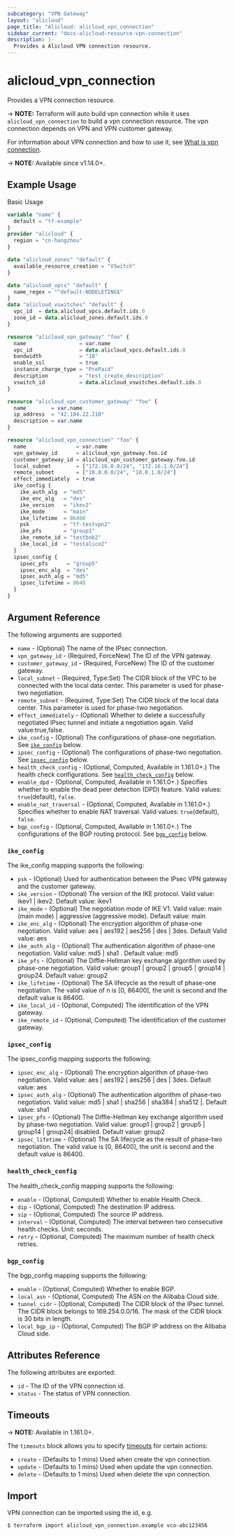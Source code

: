 ```yaml
---
subcategory: "VPN Gateway"
layout: "alicloud"
page_title: "Alicloud: alicloud_vpn_connection"
sidebar_current: "docs-alicloud-resource-vpn-connection"
description: |-
  Provides a Alicloud VPN connection resource.
---
```


# alicloud_vpn_connection

Provides a VPN connection resource.

-> **NOTE:** Terraform will auto build vpn connection while it uses `alicloud_vpn_connection` to build a vpn connection resource.
             The vpn connection depends on VPN and VPN customer gateway.

For information about VPN connection and how to use it, see [What is vpn connection](https://www.alibabacloud.com/help/en/doc-detail/120390.html).

-> **NOTE:** Available since v1.14.0+.

## Example Usage

Basic Usage

```terraform
variable "name" {
  default = "tf-example"
}
provider "alicloud" {
  region = "cn-hangzhou"
}

data "alicloud_zones" "default" {
  available_resource_creation = "VSwitch"
}

data "alicloud_vpcs" "default" {
  name_regex = "^default-NODELETING$"
}
data "alicloud_vswitches" "default" {
  vpc_id  = data.alicloud_vpcs.default.ids.0
  zone_id = data.alicloud_zones.default.ids.0
}

resource "alicloud_vpn_gateway" "foo" {
  name                 = var.name
  vpc_id               = data.alicloud_vpcs.default.ids.0
  bandwidth            = "10"
  enable_ssl           = true
  instance_charge_type = "PrePaid"
  description          = "test_create_description"
  vswitch_id           = data.alicloud_vswitches.default.ids.0
}

resource "alicloud_vpn_customer_gateway" "foo" {
  name        = var.name
  ip_address  = "42.104.22.210"
  description = var.name
}

resource "alicloud_vpn_connection" "foo" {
  name                = var.name
  vpn_gateway_id      = alicloud_vpn_gateway.foo.id
  customer_gateway_id = alicloud_vpn_customer_gateway.foo.id
  local_subnet        = ["172.16.0.0/24", "172.16.1.0/24"]
  remote_subnet       = ["10.0.0.0/24", "10.0.1.0/24"]
  effect_immediately  = true
  ike_config {
    ike_auth_alg  = "md5"
    ike_enc_alg   = "des"
    ike_version   = "ikev2"
    ike_mode      = "main"
    ike_lifetime  = 86400
    psk           = "tf-testvpn2"
    ike_pfs       = "group1"
    ike_remote_id = "testbob2"
    ike_local_id  = "testalice2"
  }
  ipsec_config {
    ipsec_pfs      = "group5"
    ipsec_enc_alg  = "des"
    ipsec_auth_alg = "md5"
    ipsec_lifetime = 8640
  }
}
```
## Argument Reference

The following arguments are supported:

* `name` - (Optional) The name of the IPsec connection.
* `vpn_gateway_id` - (Required, ForceNew) The ID of the VPN gateway.
* `customer_gateway_id` - (Required, ForceNew) The ID of the customer gateway.
* `local_subnet` - (Required, Type:Set) The CIDR block of the VPC to be connected with the local data center. This parameter is used for phase-two negotiation.
* `remote_subnet` - (Required, Type:Set) The CIDR block of the local data center. This parameter is used for phase-two negotiation.
* `effect_immediately` - (Optional) Whether to delete a successfully negotiated IPsec tunnel and initiate a negotiation again. Valid value:true,false.
* `ike_config` - (Optional) The configurations of phase-one negotiation. See [`ike_config`](#ike_config) below.
* `ipsec_config` - (Optional) The configurations of phase-two negotiation. See [`ipsec_config`](#ipsec_config) below.
* `health_check_config` - (Optional, Computed, Available in 1.161.0+.) The health check configurations. See [`health_check_config`](#health_check_config) below.
* `enable_dpd` - (Optional, Computed, Available in 1.161.0+.) Specifies whether to enable the dead peer detection (DPD) feature. Valid values: `true`(default), `false`.
* `enable_nat_traversal` - (Optional, Computed, Available in 1.161.0+.) Specifies whether to enable NAT traversal. Valid values: `true`(default), `false`.
* `bgp_config` - (Optional, Computed, Available in 1.161.0+.) The configurations of the BGP routing protocol. See [`bgp_config`](#bgp_config) below.

### `ike_config`

The ike_config mapping supports the following:

* `psk` - (Optional) Used for authentication between the IPsec VPN gateway and the customer gateway.
* `ike_version` - (Optional) The version of the IKE protocol. Valid value: ikev1 | ikev2. Default value: ikev1
* `ike_mode` - (Optional) The negotiation mode of IKE V1. Valid value: main (main mode) | aggressive (aggressive mode). Default value: main
* `ike_enc_alg` - (Optional) The encryption algorithm of phase-one negotiation. Valid value: aes | aes192 | aes256 | des | 3des. Default Valid value: aes
* `ike_auth_alg` - (Optional) The authentication algorithm of phase-one negotiation. Valid value: md5 | sha1 . Default value: md5
* `ike_pfs` - (Optional) The Diffie-Hellman key exchange algorithm used by phase-one negotiation. Valid value: group1 | group2 | group5 | group14 | group24. Default value: group2
* `ike_lifetime` - (Optional) The SA lifecycle as the result of phase-one negotiation. The valid value of n is [0, 86400], the unit is second and the default value is 86400.
* `ike_local_id` - (Optional, Computed) The identification of the VPN gateway.
* `ike_remote_id` - (Optional, Computed) The identification of the customer gateway.

### `ipsec_config`

The ipsec_config mapping supports the following:

* `ipsec_enc_alg` - (Optional) The encryption algorithm of phase-two negotiation. Valid value: aes | aes192 | aes256 | des | 3des. Default value: aes
* `ipsec_auth_alg` - (Optional) The authentication algorithm of phase-two negotiation. Valid value: md5 | sha1 | sha256 | sha384 | sha512 |. Default value: sha1
* `ipsec_pfs` - (Optional) The Diffie-Hellman key exchange algorithm used by phase-two negotiation. Valid value: group1 | group2 | group5 | group14 | group24| disabled. Default value: group2
* `ipsec_lifetime` - (Optional)  The SA lifecycle as the result of phase-two negotiation. The valid value is [0, 86400], the unit is second and the default value is 86400.

### `health_check_config`

The health_check_config mapping supports the following:

* `enable` - (Optional, Computed) Whether to enable Health Check.
* `dip` - (Optional, Computed) The destination IP address.
* `sip` - (Optional, Computed) The source IP address.
* `interval` - (Optional, Computed) The interval between two consecutive health checks. Unit: seconds.
* `retry` - (Optional, Computed)  The maximum number of health check retries.

### `bgp_config`

The bgp_config mapping supports the following:

* `enable` - (Optional, Computed) Whether to enable BGP.
* `local_asn` - (Optional, Computed) The ASN on the Alibaba Cloud side.
* `tunnel_cidr` - (Optional, Computed) The CIDR block of the IPsec tunnel. The CIDR block belongs to 169.254.0.0/16. The mask of the CIDR block is 30 bits in length.
* `local_bgp_ip` - (Optional, Computed)  The BGP IP address on the Alibaba Cloud side.

## Attributes Reference

The following attributes are exported:

* `id` - The ID of the VPN connection id.
* `status` - The status of VPN connection.

## Timeouts

-> **NOTE:** Available in 1.161.0+.

The `timeouts` block allows you to specify [timeouts](https://www.terraform.io/docs/configuration-0-11/resources.html#timeouts) for certain actions:

* `create` - (Defaults to 1 mins) Used when create the vpn connection.
* `update` - (Defaults to 1 mins) Used when update the vpn connection.
* `delete` - (Defaults to 1 mins) Used when delete the vpn connection.

## Import

VPN connection can be imported using the id, e.g.

```shell
$ terraform import alicloud_vpn_connection.example vco-abc123456
```
